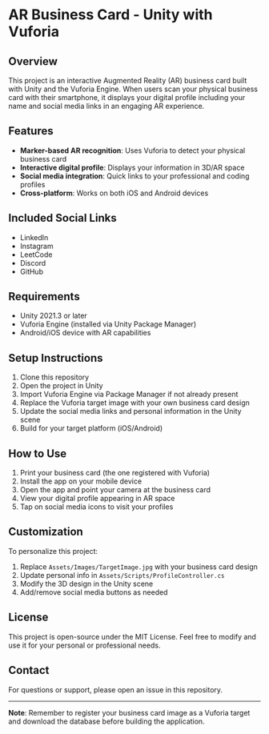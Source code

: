 # AR Business Card - Unity with Vuforia

## Overview
This project is an interactive Augmented Reality (AR) business card built with Unity and the Vuforia Engine. When users scan your physical business card with their smartphone, it displays your digital profile including your name and social media links in an engaging AR experience.

## Features
- **Marker-based AR recognition**: Uses Vuforia to detect your physical business card
- **Interactive digital profile**: Displays your information in 3D/AR space
- **Social media integration**: Quick links to your professional and coding profiles
- **Cross-platform**: Works on both iOS and Android devices

## Included Social Links
- LinkedIn
- Instagram
- LeetCode
- Discord
- GitHub

## Requirements
- Unity 2021.3 or later
- Vuforia Engine (installed via Unity Package Manager)
- Android/iOS device with AR capabilities

## Setup Instructions
1. Clone this repository
2. Open the project in Unity
3. Import Vuforia Engine via Package Manager if not already present
4. Replace the Vuforia target image with your own business card design
5. Update the social media links and personal information in the Unity scene
6. Build for your target platform (iOS/Android)

## How to Use
1. Print your business card (the one registered with Vuforia)
2. Install the app on your mobile device
3. Open the app and point your camera at the business card
4. View your digital profile appearing in AR space
5. Tap on social media icons to visit your profiles

## Customization
To personalize this project:
1. Replace `Assets/Images/TargetImage.jpg` with your business card design
2. Update personal info in `Assets/Scripts/ProfileController.cs`
3. Modify the 3D design in the Unity scene
4. Add/remove social media buttons as needed

## License
This project is open-source under the MIT License. Feel free to modify and use it for your personal or professional needs.

## Contact
For questions or support, please open an issue in this repository.

---

**Note**: Remember to register your business card image as a Vuforia target and download the database before building the application.
